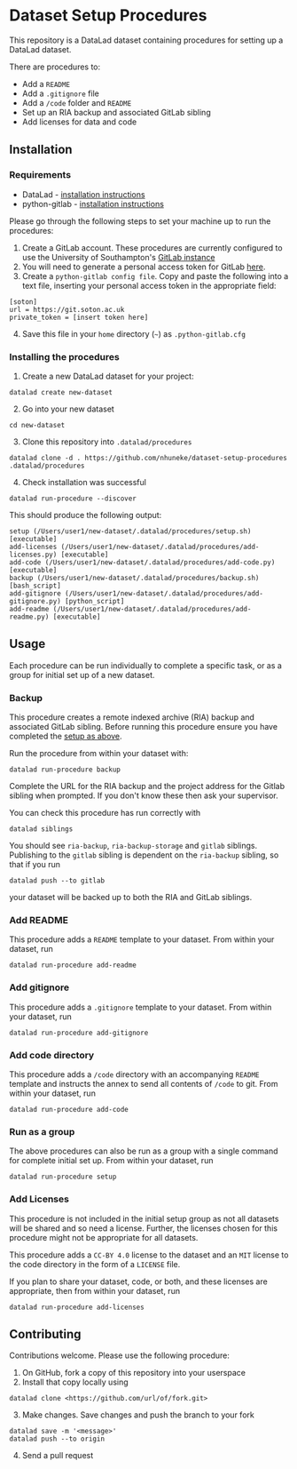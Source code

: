 # Dataset Setup Procedures

This repository is a DataLad dataset containing procedures for setting up a DataLad dataset. 

There are procedures to:

- Add a `README`
- Add a `.gitignore` file
- Add a `/code` folder and `README`
- Set up an RIA backup and associated GitLab sibling 
- Add licenses for data and code

## Installation 

### Requirements
- DataLad - [installation instructions](https://anaconda.org/conda-forge/datalad) 
- python-gitlab - [installation instructions](https://python-gitlab.readthedocs.io/en/stable/install.html)

Please go through the following steps to set your machine up to run the procedures:
1. Create a GitLab account. These procedures are currently configured to use the University of Southampton's [GitLab instance](https://git.soton.ac.uk) 
2. You will need to generate a personal access token for GitLab [here](https://git.soton.ac.uk/-/profile/personal_access_tokens).
3. Create a `python-gitlab config file`. Copy and paste the following into a text file, inserting your personal access token in the appropriate field:

```
[soton] 
url = https://git.soton.ac.uk
private_token = [insert token here] 
```		
4. Save this file in your `home` directory (`~`) as `.python-gitlab.cfg`

### Installing the procedures

1. Create a new DataLad dataset for your project:

```
datalad create new-dataset
```

2. Go into your new dataset 

```
cd new-dataset
```

3. Clone this repository into `.datalad/procedures`

```
datalad clone -d . https://github.com/nhuneke/dataset-setup-procedures .datalad/procedures
```

4. Check installation was successful 

```
datalad run-procedure --discover
```

This should produce the following output:

```
setup (/Users/user1/new-dataset/.datalad/procedures/setup.sh) [executable]
add-licenses (/Users/user1/new-dataset/.datalad/procedures/add-licenses.py) [executable]
add-code (/Users/user1/new-dataset/.datalad/procedures/add-code.py) [executable]
backup (/Users/user1/new-dataset/.datalad/procedures/backup.sh) [bash_script]
add-gitignore (/Users/user1/new-dataset/.datalad/procedures/add-gitignore.py) [python_script]
add-readme (/Users/user1/new-dataset/.datalad/procedures/add-readme.py) [executable]
```

## Usage

Each procedure can be run individually to complete a specific task, or as a group for initial set up of a new dataset.

### Backup

This procedure creates a remote indexed archive (RIA) backup and associated GitLab sibling. Before running this procedure ensure you have completed the [setup as above](#requirements). 

Run the procedure from within your dataset with:

```
datalad run-procedure backup
```

Complete the URL for the RIA backup and the project address for the Gitlab sibling when prompted. If you don't know these then ask your supervisor. 

You can check this procedure has run correctly with 

```
datalad siblings
```

You should see `ria-backup`, `ria-backup-storage` and `gitlab` siblings. Publishing to the `gitlab` sibling is dependent on the `ria-backup` sibling, so that if you run

```
datalad push --to gitlab
``` 

your dataset will be backed up to both the RIA and GitLab siblings. 

### Add README

This procedure adds a `README` template to your dataset. From within your dataset, run

``` 
datalad run-procedure add-readme
```

### Add gitignore

This procedure adds a `.gitignore` template to your dataset. From within your dataset, run

``` 
datalad run-procedure add-gitignore
```

### Add code directory

This procedure adds a `/code` directory with an accompanying `README` template and instructs the annex to send all contents of `/code` to git. From within your dataset, run

```
datalad run-procedure add-code
```

### Run as a group

The above procedures can also be run as a group with a single command for complete initial set up. From within your dataset, run

```
datalad run-procedure setup
```

### Add Licenses

This procedure is not included in the initial setup group as not all datasets will be shared and so need a license. Further, the licenses chosen for this procedure might not be appropriate for all datasets. 

This procedure adds a `CC-BY 4.0` license to the dataset and an `MIT` license to the code directory in the form of a `LICENSE` file. 

If you plan to share your dataset, code, or both, and these licenses are appropriate, then from within your dataset, run

```
datalad run-procedure add-licenses
```

## Contributing

Contributions welcome. Please use the following procedure:

1. On GitHub, fork a copy of this repository into your userspace
2. Install that copy locally using
```
datalad clone <https://github.com/url/of/fork.git>
```
3. Make changes. Save changes and push the branch to your fork
```
datalad save -m '<message>'
datalad push --to origin
```
4. Send a pull request
